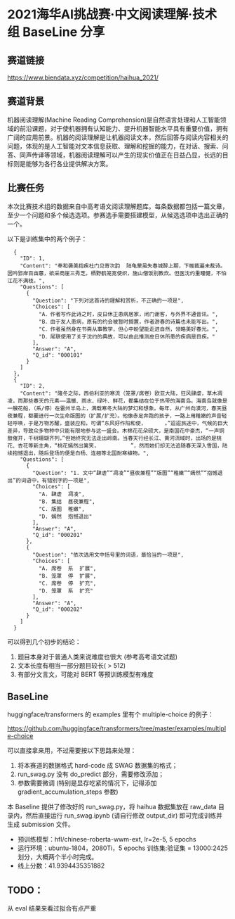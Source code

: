 # 2021海华AI挑战赛·中文阅读理解·技术组 BaseLine 分享

## 赛道链接

https://www.biendata.xyz/competition/haihua_2021/

## 赛道背景

机器阅读理解(Machine Reading Comprehension)是自然语言处理和人工智能领域的前沿课题，对于使机器拥有认知能力、提升机器智能水平具有重要价值，拥有广阔的应用前景。机器的阅读理解是让机器阅读文本，然后回答与阅读内容相关的问题，体现的是人工智能对文本信息获取、理解和挖掘的能力，在对话、搜索、问答、同声传译等领域，机器阅读理解可以产生的现实价值正在日益凸显，长远的目标则是能够为各行各业提供解决方案。

## 比赛任务

本次比赛技术组的数据来自中高考语文阅读理解题库。每条数据都包括一篇文章，至少一个问题和多个候选选项。参赛选手需要搭建模型，从候选选项中选出正确的一个。

以下是训练集中的两个例子：

```
  {
    "ID": 1,
    "Content": "奉和袭美抱疾杜门见寄次韵  陆龟蒙虽失春城醉上期，下帷裁遍未裁诗。因吟郢岸百亩蕙，欲采商崖三秀芝。栖野鹤笼宽使织，施山僧饭别教炊。但医沈约重瞳健，不怕江花不满枝。",
    "Questions": [
      {
        "Question": "下列对这首诗的理解和赏析，不正确的一项是",
        "Choices": [
          "A．作者写作此诗之时，皮日休正患病居家，闭门谢客，与外界不通音讯。",
          "B．由于友人患病，原有的约会被暂时搁置，作者游春的诗篇也未能写出。",
          "C．作者虽然身在书斋从事教学，但心中盼望能走进自然，领略美好春光。",
          "D．尾联使用了关于沈约的典故，可以由此推测皮日休所患的疾病是目疾。"
        ],
        "Answer": "A",
        "Q_id": "000101"
      }
    ]
  },
  {
    "ID": 2,
    "Content": "隆冬之际，西伯利亚的寒流（笼罩/席卷）欧亚大陆，狂风肆虐，草木凋凌，而那些春天的元素——温暖、雨水、绿叶、鲜花，都集结在位于热带的海南岛。海南岛就像是一艘花船，（系/停）在雷州半岛上，满载寒冬大陆的梦幻和想象。每年，从广州向漠河，春天昼夜兼程，都要进行一次生命版图的（扩展/扩充）。他像赤足奔跑的孩子，一路上用稚嫩的声音轻轻呼唤，于是万物苏醒，盛装应和，可谓“东风好作阳和使，      。”迢迢旅途中，气候的巨大差异，导致众多物种中只能有限地参与这一盛会。木棉花花朵硕大，是南国花中豪杰，“一声铜鼓催开，千树珊瑚齐列，”但她终究无法走出岭南。当春天行经长江、黄河流域时，出场的是桃花、杏花等新主角，“桃花嫣然出篱笑，          ”，然而她们却无法追随春天深入雪国，陆续抱憾退出，随后登场的便是白杨、连翘等北国耐寒植物。",
    "Questions": [
      {
        "Question": "1. 文中“肆虐”“凋凌”“昼夜兼程”“版图”“稚嫩”“嫣然”“抱憾退出”的词语中，有错别字的一项是",
        "Choices": [
          "A. 肆虐  凋凌",
          "B. 集结  昼夜兼程",
          "C. 版图  稚嫩",
          "D. 嫣然  抱憾退出"
        ],
        "Answer": "A",
        "Q_id": "000201"
      },
      {
        "Question": "依次选用文中括号里的词语，最恰当的一项是",
        "Choices": [
          "A. 席卷  系  扩展",
          "B. 笼罩  停  扩展",
          "C. 席卷  停  扩充",
          "D. 笼罩  系  扩充"
        ],
        "Answer": "A",
        "Q_id": "000202"
      }
    ]
  }
```

可以得到几个初步的结论：

1. 题目本身对于普通人类来说难度也很大 (参考高考语文试题)
2. 文本长度有相当一部分题目较长( > 512)
3. 有部分文言文，可能对 BERT 等预训练模型有难度

## BaseLine

huggingface/transformers 的 examples 里有个 multiple-choice 的例子：

https://github.com/huggingface/transformers/tree/master/examples/multiple-choice

可以直接拿来用，不过需要按以下思路来处理：

1. 将本赛道的数据格式 hard-code 成 SWAG 数据集的格式；
2. run_swag.py 没有 do_predict 部分，需要修改添加；
3. 参数需要微调 (特别是显存吃紧的情况下，记得添加 gradient_accumulation_steps 参数)

本 Baseline 提供了修改好的 run_swag.py，将 haihua 数据集放在 raw_data 目录内，然后直接运行 run_swag.ipynb (请自行修改 output_dir) 即可完成训练并生成 submission 文件。

- 预训练模型：hfl/chinese-roberta-wwm-ext, lr=2e-5, 5 epochs
- 运行环境：ubuntu-1804，2080Ti，5 epochs 训练集:验证集 = 13000:2425 划分，大概两个半小时完成。
- 线上分数：41.9394435351882

## TODO：

从 eval 结果来看过拟合有点严重
